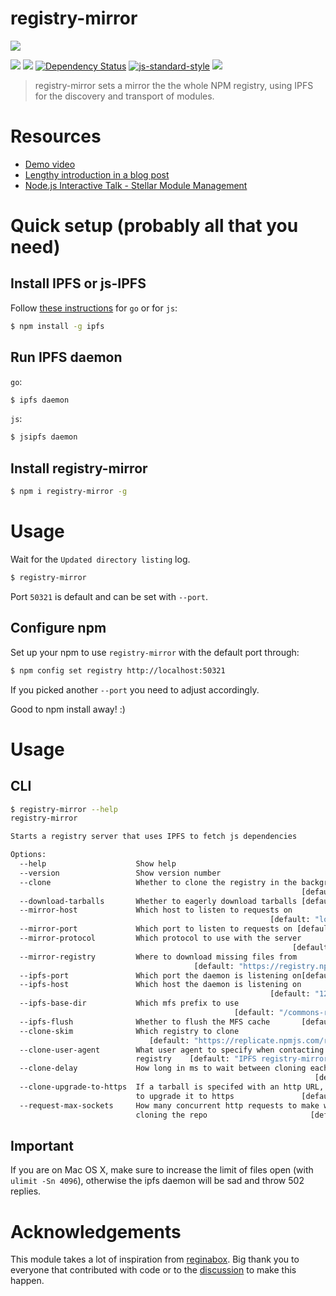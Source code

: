 registry-mirror
===============

![](/img/ip-npm-small.png)

[![](https://img.shields.io/badge/made%20by-Protocol%20Labs-blue.svg?style=flat-square)](http://ipn.io)
[![](https://img.shields.io/badge/freenode-%23ipfs-blue.svg?style=flat-square)](http://webchat.freenode.net/?channels=%23ipfs)
[![Dependency Status](https://david-dm.org/diasdavid/registry-mirror.svg?style=flat-square)](https://david-dm.org/diasdavid/registry-mirror)
[![js-standard-style](https://img.shields.io/badge/code%20style-standard-brightgreen.svg?style=flat-square)](https://github.com/feross/standard)
![](https://img.shields.io/badge/coverage-76%25-yellow.svg?style=flat-square)

> registry-mirror sets a mirror the the whole NPM registry, using IPFS for the discovery and transport of modules.

# Resources

- [Demo video](https://vimeo.com/147968322)
- [Lengthy introduction in a blog post](http://daviddias.me/blog/stellar-module-management/)
- [Node.js Interactive Talk - Stellar Module Management](https://www.youtube.com/watch?v=-S-Tc7Gl8FM)

# Quick setup (probably all that you need)

## Install IPFS or js-IPFS

Follow [these instructions](https://ipfs.io/docs/install/) for `go` or for `js`:

```bash
$ npm install -g ipfs
```

## Run IPFS daemon

`go`:

```bash
$ ipfs daemon
```

`js`:

```bash
$ jsipfs daemon
```

## Install registry-mirror

```bash
$ npm i registry-mirror -g
```

# Usage

Wait for the `Updated directory listing` log.

```bash
$ registry-mirror
```

Port `50321` is default and can be set with `--port`.

## Configure npm

Set up your npm to use `registry-mirror` with the default port through:

```bash
$ npm config set registry http://localhost:50321
```

If you picked another `--port` you need to adjust accordingly.

Good to npm install away! :)

# Usage

## CLI

```bash
$ registry-mirror --help
registry-mirror

Starts a registry server that uses IPFS to fetch js dependencies

Options:
  --help                    Show help                                  [boolean]
  --version                 Show version number                        [boolean]
  --clone                   Whether to clone the registry in the background
                                                                 [default: true]
  --download-tarballs       Whether to eagerly download tarballs [default: true]
  --mirror-host             Which host to listen to requests on
                                                          [default: "localhost"]
  --mirror-port             Which port to listen to requests on [default: 50321]
  --mirror-protocol         Which protocol to use with the server
                                                               [default: "http"]
  --mirror-registry         Where to download missing files from
                                         [default: "https://registry.npmjs.com"]
  --ipfs-port               Which port the daemon is listening on[default: 5001]
  --ipfs-host               Which host the daemon is listening on
                                                          [default: "127.0.0.1"]
  --ipfs-base-dir           Which mfs prefix to use
                                                  [default: "/commons-registry"]
  --ipfs-flush              Whether to flush the MFS cache       [default: true]
  --clone-skim              Which registry to clone
                               [default: "https://replicate.npmjs.com/registry"]
  --clone-user-agent        What user agent to specify when contacting the
                            registry    [default: "IPFS registry-mirror worker"]
  --clone-delay             How long in ms to wait between cloning each module
                                                                    [default: 0]
  --clone-upgrade-to-https  If a tarball is specifed with an http URL, whether
                            to upgrade it to https               [default: true]
  --request-max-sockets     How many concurrent http requests to make while
                            cloning the repo                       [default: 10]
```

## Important

If you are on Mac OS X, make sure to increase the limit of files open (with `ulimit -Sn 4096`), otherwise the ipfs daemon will be sad and throw 502 replies.

# Acknowledgements

This module takes a lot of inspiration from [reginabox](https://www.npmjs.com/package/reginabox). Big thank you to everyone that contributed with code or to the [discussion](https://github.com/ipfs/notes/issues/2) to make this happen.

